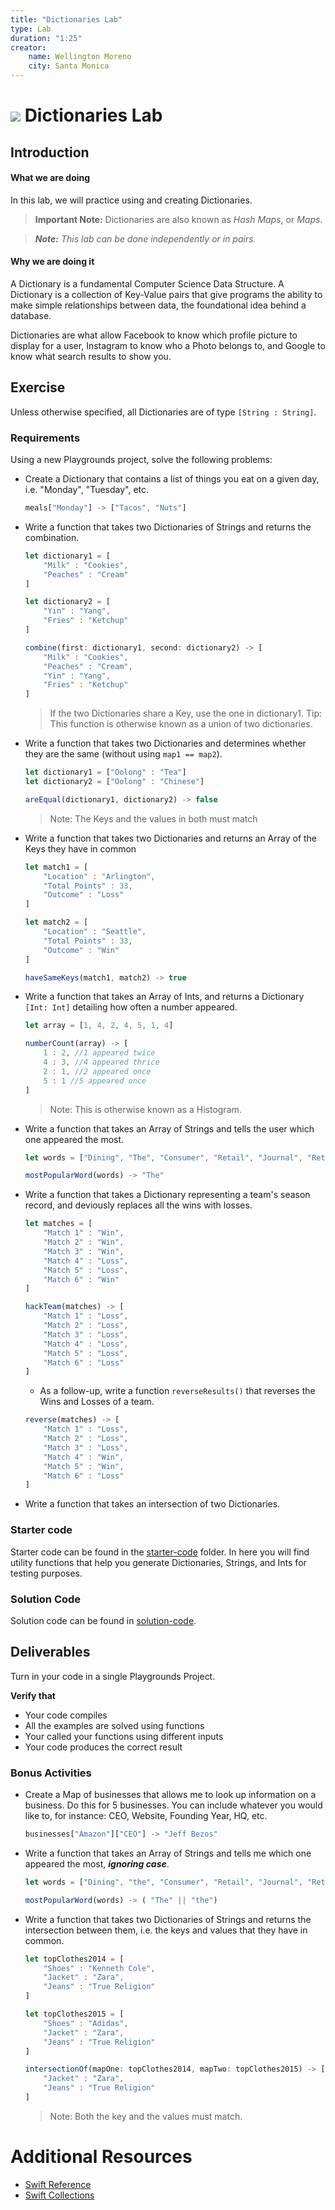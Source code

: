 ```yaml
---
title: "Dictionaries Lab"
type: Lab
duration: "1:25"
creator:
    name: Wellington Moreno
    city: Santa Monica
---
```


# ![](https://ga-dash.s3.amazonaws.com/production/assets/logo-9f88ae6c9c3871690e33280fcf557f33.png) Dictionaries Lab

## Introduction

#### What we are doing

In this lab, we will practice using and creating Dictionaries.

> **Important Note:** Dictionaries are also known as *Hash Maps*, or *Maps*.

> ***Note:*** _This lab can be done independently or in pairs._


#### Why we are doing it

A Dictionary is a fundamental Computer Science Data Structure. A Dictionary is a collection of Key-Value pairs that give programs the ability to make simple relationships between data, the foundational idea behind a database.

Dictionaries are what allow Facebook to know which profile picture to display for a user, Instagram to know who a Photo belongs to, and Google to know what search results to show you.

## Exercise

Unless otherwise specified, all Dictionaries are of type `[String : String]`.

### Requirements

Using a new Playgrounds project, solve the following problems:

+ Create a Dictionary that contains a list of things you eat on a given day, i.e. "Monday", "Tuesday", etc.

    ```js
    meals["Monday"] -> ["Tacos", "Nuts"]
    ```

+ Write a function that takes two Dictionaries of Strings and returns the combination.

    ```js
    let dictionary1 = [
        "Milk" : "Cookies",
        "Peaches" : "Cream"  
    ]

    let dictionary2 = [
        "Yin" : "Yang",
        "Fries" : "Ketchup"
    ]

    combine(first: dictionary1, second: dictionary2) -> [
        "Milk" : "Cookies",
        "Peaches" : "Cream",
        "Yin" : "Yang",
        "Fries" : "Ketchup"
    ]
    ```
    > If the two Dictionaries share a Key, use the one in dictionary1.
    >Tip: This function is otherwise known as a union of two dictionaries.


+ Write a function that takes two Dictionaries and determines whether they are the same (without using `map1 == map2`).

    ```js
    let dictionary1 = ["Oolong" : "Tea"]
    let dictionary2 = ["Oolong" : "Chinese"]

    areEqual(dictionary1, dictionary2) -> false
    ```
    > Note: The Keys and the values in both must match


+ Write a function that takes two Dictionaries and returns an Array of the Keys they have in common

    ```js
    let match1 = [
        "Location" : "Arlington",
        "Total Points" : 33,
        "Outcome" : "Loss"
    ]

    let match2 = [
        "Location" : "Seattle",
        "Total Points" : 33,
        "Outcome" : "Win"
    ]

    haveSameKeys(match1, match2) -> true
    ```

+ Write a function that takes an Array of Ints, and returns a Dictionary `[Int: Int]` detailing how often a number appeared.

    ```js
    let array = [1, 4, 2, 4, 5, 1, 4]

    numberCount(array) -> [
        1 : 2, //1 appeared twice
        4 : 3, //4 appeared thrice
        2 : 1, //2 appeared once
        5 : 1 //5 appeared once
    ]
    ```
    > Note: This is otherwise known as a Histogram.

+ Write a function that takes an Array of Strings and tells the user which one appeared the most.

    ```js
    let words = ["Dining", "The", "Consumer", "Retail", "Journal", "Retail", "The", "Push", "The"]

    mostPopularWord(words) -> "The"
    ```

+ Write a function that takes a Dictionary representing a team's season record, and deviously replaces all the wins with losses.

    ```js
    let matches = [
        "Match 1" : "Win",
        "Match 2" : "Win",
        "Match 3" : "Win",
        "Match 4" : "Loss",
        "Match 5" : "Loss",
        "Match 6" : "Win"
    ]

    hackTeam(matches) -> [
        "Match 1" : "Loss",
        "Match 2" : "Loss",
        "Match 3" : "Loss",
        "Match 4" : "Loss",
        "Match 5" : "Loss",
        "Match 6" : "Loss"
    ]
    ```
    + As a follow-up, write a function `reverseResults()` that reverses the Wins and Losses of a team.

    ```js
    reverse(matches) -> [
        "Match 1" : "Loss",
        "Match 2" : "Loss",
        "Match 3" : "Loss",
        "Match 4" : "Win",
        "Match 5" : "Win",
        "Match 6" : "Loss"
    ]
    ```

+ Write a function that takes an intersection of two Dictionaries.


### Starter code

Starter code can be found in the [starter-code](starter-code) folder. In here you will find utility functions that help you generate Dictionaries, Strings, and Ints for testing purposes.


### Solution Code
Solution code can be found in [solution-code](solution-code).

## Deliverables

Turn in your code in a single Playgrounds Project.

**Verify that**

+ Your code compiles
+ All the examples are solved using functions
+ Your called your functions using different inputs
+ Your code produces the correct result


### Bonus Activities

+ Create a Map of businesses that allows me to look up information on a business. Do this for 5 businesses. You can include whatever you would like to, for instance: CEO, Website, Founding Year, HQ, etc.

    ```js
    businesses["Amazon"]["CEO"] -> "Jeff Bezos"
    ```


+ Write a function that takes an Array of Strings and tells me which one appeared the most, ***ignoring case***.

    ```js
    let words = ["Dining", "the", "Consumer", "Retail", "Journal", "Retail", "the", "Push", "The"]

    mostPopularWord(words) -> ( "The" || "the")
    ```

+ Write a function that takes two Dictionaries of Strings and returns the intersection between them, i.e. the keys and values that they have in common.

    ```js
    let topClothes2014 = [
        "Shoes" : "Kenneth Cole",
        "Jacket" : "Zara",
        "Jeans" : "True Religion"
    ]

    let topClothes2015 = [
        "Shoes" : "Adidas",
        "Jacket" : "Zara",
        "Jeans" : "True Religion"
    ]

    intersectionOf(mapOne: topClothes2014, mapTwo: topClothes2015) -> [
        "Jacket" : "Zara",
        "Jeans" : "True Religion"
    ]
    ```
    >Note: Both the key and the values must match.

# Additional Resources

+ [Swift Reference](https://developer.apple.com/library/ios/documentation/Swift/Conceptual/Swift_Programming_Language/GuidedTour.html#//apple_ref/doc/uid/TP40014097-CH2-ID1)
+ [Swift Collections](https://developer.apple.com/library/ios/documentation/Swift/Conceptual/Swift_Programming_Language/CollectionTypes.html)
